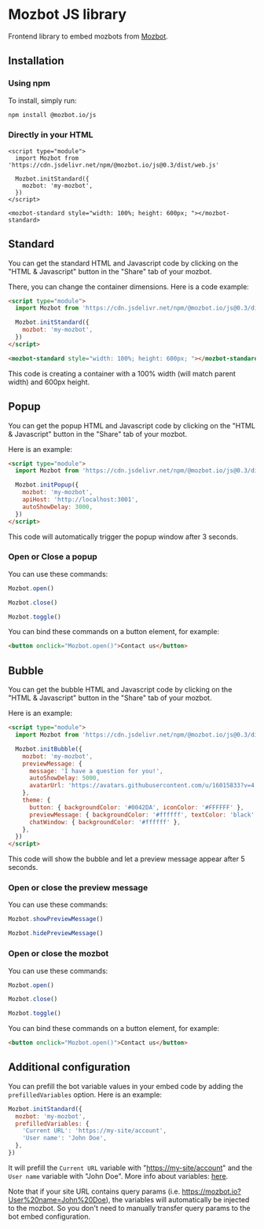 # Mozbot JS library

Frontend library to embed mozbots from [Mozbot](https://www.mozbot.io/).

## Installation

### Using npm

To install, simply run:

```bash
npm install @mozbot.io/js
```

### Directly in your HTML

```
<script type="module">
  import Mozbot from 'https://cdn.jsdelivr.net/npm/@mozbot.io/js@0.3/dist/web.js'

  Mozbot.initStandard({
    mozbot: 'my-mozbot',
  })
</script>

<mozbot-standard style="width: 100%; height: 600px; "></mozbot-standard>
```

## Standard

You can get the standard HTML and Javascript code by clicking on the "HTML & Javascript" button in the "Share" tab of your mozbot.

There, you can change the container dimensions. Here is a code example:

```html
<script type="module">
  import Mozbot from 'https://cdn.jsdelivr.net/npm/@mozbot.io/js@0.3/dist/web.js'

  Mozbot.initStandard({
    mozbot: 'my-mozbot',
  })
</script>

<mozbot-standard style="width: 100%; height: 600px; "></mozbot-standard>
```

This code is creating a container with a 100% width (will match parent width) and 600px height.

## Popup

You can get the popup HTML and Javascript code by clicking on the "HTML & Javascript" button in the "Share" tab of your mozbot.

Here is an example:

```html
<script type="module">
  import Mozbot from 'https://cdn.jsdelivr.net/npm/@mozbot.io/js@0.3/dist/web.js'

  Mozbot.initPopup({
    mozbot: 'my-mozbot',
    apiHost: 'http://localhost:3001',
    autoShowDelay: 3000,
  })
</script>
```

This code will automatically trigger the popup window after 3 seconds.

### Open or Close a popup

You can use these commands:

```js
Mozbot.open()
```

```js
Mozbot.close()
```

```js
Mozbot.toggle()
```

You can bind these commands on a button element, for example:

```html
<button onclick="Mozbot.open()">Contact us</button>
```

## Bubble

You can get the bubble HTML and Javascript code by clicking on the "HTML & Javascript" button in the "Share" tab of your mozbot.

Here is an example:

```html
<script type="module">
  import Mozbot from 'https://cdn.jsdelivr.net/npm/@mozbot.io/js@0.3/dist/web.js'

  Mozbot.initBubble({
    mozbot: 'my-mozbot',
    previewMessage: {
      message: 'I have a question for you!',
      autoShowDelay: 5000,
      avatarUrl: 'https://avatars.githubusercontent.com/u/16015833?v=4',
    },
    theme: {
      button: { backgroundColor: '#0042DA', iconColor: '#FFFFFF' },
      previewMessage: { backgroundColor: '#ffffff', textColor: 'black' },
      chatWindow: { backgroundColor: '#ffffff' },
    },
  })
</script>
```

This code will show the bubble and let a preview message appear after 5 seconds.

### Open or close the preview message

You can use these commands:

```js
Mozbot.showPreviewMessage()
```

```js
Mozbot.hidePreviewMessage()
```

### Open or close the mozbot

You can use these commands:

```js
Mozbot.open()
```

```js
Mozbot.close()
```

```js
Mozbot.toggle()
```

You can bind these commands on a button element, for example:

```html
<button onclick="Mozbot.open()">Contact us</button>
```

## Additional configuration

You can prefill the bot variable values in your embed code by adding the `prefilledVariables` option. Here is an example:

```js
Mozbot.initStandard({
  mozbot: 'my-mozbot',
  prefilledVariables: {
    'Current URL': 'https://my-site/account',
    'User name': 'John Doe',
  },
})
```

It will prefill the `Current URL` variable with "<https://my-site/account>" and the `User name` variable with "John Doe". More info about variables: [here](/editor/variables).

Note that if your site URL contains query params (i.e. <https://mozbot.io?User%20name=John%20Doe>), the variables will automatically be injected to the mozbot. So you don't need to manually transfer query params to the bot embed configuration.
